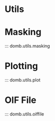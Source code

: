 Utils
=====

# Masking
::: domb.utils.masking

# Plotting
::: domb.utils.plot

# OIF File
::: domb.utils.oiffile